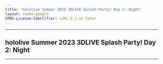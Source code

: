 ```yaml
---
title: 'hololive Summer 2023 3DLIVE Splash Party! Day 2: Night'
layout: video-google
SPDX-License-Identifier: LGPL-2.1-or-later
---
```


---

## hololive Summer 2023 3DLIVE Splash Party! Day 2: Night

<div class="container">
  <video-js id="my-video" class="vjs-fluid vjs-layout-medium" controls preload="auto" poster="/assets/images/holospnight.jpg">
    <source src="https://xx58j-my.sharepoint.com/:v:/g/personal/peekaboo_xx58j_onmicrosoft_com/EaeHfSA2p9RPs3Haaq9MU1cBb3Imd1YOEJrpqSiVvPsaNg?download=1" type="video/mp4"/>
  </video-js>
</div>

---
